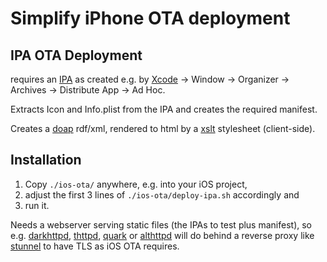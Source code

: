 # Simplify iPhone OTA deployment

## IPA OTA Deployment

requires an [IPA](https://en.wikipedia.org/wiki/.ipa_%28file_extension%29) as
created e.g. by [Xcode](https://developer.apple.com/xcode/) -> Window -> Organizer
-> Archives -> Distribute App -> Ad Hoc.

Extracts Icon and Info.plist from the IPA and creates the required manifest.

Creates a [doap](http://usefulinc.com/doap/) rdf/xml,
rendered to html by a [xslt](http://www.w3.org/TR/xslt) stylesheet (client-side).

## Installation

1. Copy `./ios-ota/` anywhere, e.g. into your iOS project,
2. adjust the first 3 lines of `./ios-ota/deploy-ipa.sh` accordingly and
3. run it.

Needs a webserver serving static files (the IPAs to test plus manifest), so e.g.
[darkhttpd](https://unix4lyfe.org/darkhttpd/),
[thttpd](http://www.acme.com/software/thttpd/),
[quark](http://tools.suckless.org/quark/) or
[althttpd](https://sqlite.org/althttpd/) will do behind a reverse proxy like
[stunnel](https://fossil-scm.org/home/doc/trunk/www/server/any/stunnel.md) to have
TLS as iOS OTA requires.

